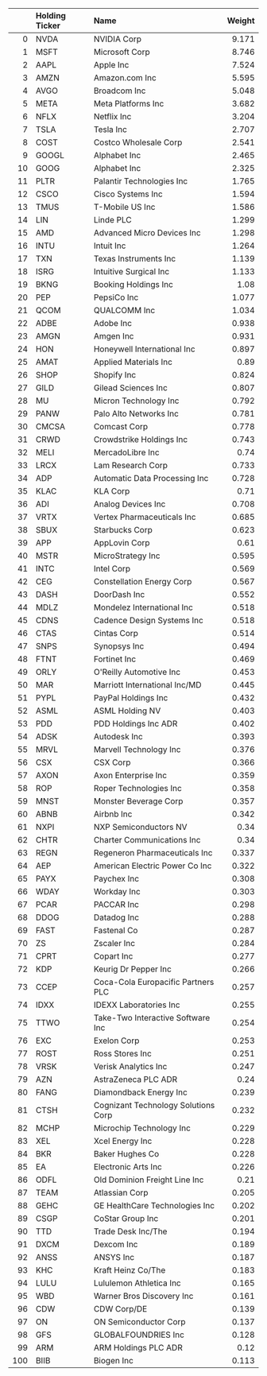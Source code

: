 |     | Holding Ticker   | Name                                |   Weight |
|----:|:-----------------|:------------------------------------|---------:|
|   0 | NVDA             | NVIDIA Corp                         |    9.171 |
|   1 | MSFT             | Microsoft Corp                      |    8.746 |
|   2 | AAPL             | Apple Inc                           |    7.524 |
|   3 | AMZN             | Amazon.com Inc                      |    5.595 |
|   4 | AVGO             | Broadcom Inc                        |    5.048 |
|   5 | META             | Meta Platforms Inc                  |    3.682 |
|   6 | NFLX             | Netflix Inc                         |    3.204 |
|   7 | TSLA             | Tesla Inc                           |    2.707 |
|   8 | COST             | Costco Wholesale Corp               |    2.541 |
|   9 | GOOGL            | Alphabet Inc                        |    2.465 |
|  10 | GOOG             | Alphabet Inc                        |    2.325 |
|  11 | PLTR             | Palantir Technologies Inc           |    1.765 |
|  12 | CSCO             | Cisco Systems Inc                   |    1.594 |
|  13 | TMUS             | T-Mobile US Inc                     |    1.586 |
|  14 | LIN              | Linde PLC                           |    1.299 |
|  15 | AMD              | Advanced Micro Devices Inc          |    1.298 |
|  16 | INTU             | Intuit Inc                          |    1.264 |
|  17 | TXN              | Texas Instruments Inc               |    1.139 |
|  18 | ISRG             | Intuitive Surgical Inc              |    1.133 |
|  19 | BKNG             | Booking Holdings Inc                |    1.08  |
|  20 | PEP              | PepsiCo Inc                         |    1.077 |
|  21 | QCOM             | QUALCOMM Inc                        |    1.034 |
|  22 | ADBE             | Adobe Inc                           |    0.938 |
|  23 | AMGN             | Amgen Inc                           |    0.931 |
|  24 | HON              | Honeywell International Inc         |    0.897 |
|  25 | AMAT             | Applied Materials Inc               |    0.89  |
|  26 | SHOP             | Shopify Inc                         |    0.824 |
|  27 | GILD             | Gilead Sciences Inc                 |    0.807 |
|  28 | MU               | Micron Technology Inc               |    0.792 |
|  29 | PANW             | Palo Alto Networks Inc              |    0.781 |
|  30 | CMCSA            | Comcast Corp                        |    0.778 |
|  31 | CRWD             | Crowdstrike Holdings Inc            |    0.743 |
|  32 | MELI             | MercadoLibre Inc                    |    0.74  |
|  33 | LRCX             | Lam Research Corp                   |    0.733 |
|  34 | ADP              | Automatic Data Processing Inc       |    0.728 |
|  35 | KLAC             | KLA Corp                            |    0.71  |
|  36 | ADI              | Analog Devices Inc                  |    0.708 |
|  37 | VRTX             | Vertex Pharmaceuticals Inc          |    0.685 |
|  38 | SBUX             | Starbucks Corp                      |    0.623 |
|  39 | APP              | AppLovin Corp                       |    0.61  |
|  40 | MSTR             | MicroStrategy Inc                   |    0.595 |
|  41 | INTC             | Intel Corp                          |    0.569 |
|  42 | CEG              | Constellation Energy Corp           |    0.567 |
|  43 | DASH             | DoorDash Inc                        |    0.552 |
|  44 | MDLZ             | Mondelez International Inc          |    0.518 |
|  45 | CDNS             | Cadence Design Systems Inc          |    0.518 |
|  46 | CTAS             | Cintas Corp                         |    0.514 |
|  47 | SNPS             | Synopsys Inc                        |    0.494 |
|  48 | FTNT             | Fortinet Inc                        |    0.469 |
|  49 | ORLY             | O'Reilly Automotive Inc             |    0.453 |
|  50 | MAR              | Marriott International Inc/MD       |    0.445 |
|  51 | PYPL             | PayPal Holdings Inc                 |    0.432 |
|  52 | ASML             | ASML Holding NV                     |    0.403 |
|  53 | PDD              | PDD Holdings Inc ADR                |    0.402 |
|  54 | ADSK             | Autodesk Inc                        |    0.393 |
|  55 | MRVL             | Marvell Technology Inc              |    0.376 |
|  56 | CSX              | CSX Corp                            |    0.366 |
|  57 | AXON             | Axon Enterprise Inc                 |    0.359 |
|  58 | ROP              | Roper Technologies Inc              |    0.358 |
|  59 | MNST             | Monster Beverage Corp               |    0.357 |
|  60 | ABNB             | Airbnb Inc                          |    0.342 |
|  61 | NXPI             | NXP Semiconductors NV               |    0.34  |
|  62 | CHTR             | Charter Communications Inc          |    0.34  |
|  63 | REGN             | Regeneron Pharmaceuticals Inc       |    0.337 |
|  64 | AEP              | American Electric Power Co Inc      |    0.322 |
|  65 | PAYX             | Paychex Inc                         |    0.308 |
|  66 | WDAY             | Workday Inc                         |    0.303 |
|  67 | PCAR             | PACCAR Inc                          |    0.298 |
|  68 | DDOG             | Datadog Inc                         |    0.288 |
|  69 | FAST             | Fastenal Co                         |    0.287 |
|  70 | ZS               | Zscaler Inc                         |    0.284 |
|  71 | CPRT             | Copart Inc                          |    0.277 |
|  72 | KDP              | Keurig Dr Pepper Inc                |    0.266 |
|  73 | CCEP             | Coca-Cola Europacific Partners PLC  |    0.257 |
|  74 | IDXX             | IDEXX Laboratories Inc              |    0.255 |
|  75 | TTWO             | Take-Two Interactive Software Inc   |    0.254 |
|  76 | EXC              | Exelon Corp                         |    0.253 |
|  77 | ROST             | Ross Stores Inc                     |    0.251 |
|  78 | VRSK             | Verisk Analytics Inc                |    0.247 |
|  79 | AZN              | AstraZeneca PLC ADR                 |    0.24  |
|  80 | FANG             | Diamondback Energy Inc              |    0.239 |
|  81 | CTSH             | Cognizant Technology Solutions Corp |    0.232 |
|  82 | MCHP             | Microchip Technology Inc            |    0.229 |
|  83 | XEL              | Xcel Energy Inc                     |    0.228 |
|  84 | BKR              | Baker Hughes Co                     |    0.228 |
|  85 | EA               | Electronic Arts Inc                 |    0.226 |
|  86 | ODFL             | Old Dominion Freight Line Inc       |    0.21  |
|  87 | TEAM             | Atlassian Corp                      |    0.205 |
|  88 | GEHC             | GE HealthCare Technologies Inc      |    0.202 |
|  89 | CSGP             | CoStar Group Inc                    |    0.201 |
|  90 | TTD              | Trade Desk Inc/The                  |    0.194 |
|  91 | DXCM             | Dexcom Inc                          |    0.189 |
|  92 | ANSS             | ANSYS Inc                           |    0.187 |
|  93 | KHC              | Kraft Heinz Co/The                  |    0.183 |
|  94 | LULU             | Lululemon Athletica Inc             |    0.165 |
|  95 | WBD              | Warner Bros Discovery Inc           |    0.161 |
|  96 | CDW              | CDW Corp/DE                         |    0.139 |
|  97 | ON               | ON Semiconductor Corp               |    0.137 |
|  98 | GFS              | GLOBALFOUNDRIES Inc                 |    0.128 |
|  99 | ARM              | ARM Holdings PLC ADR                |    0.12  |
| 100 | BIIB             | Biogen Inc                          |    0.113 |
